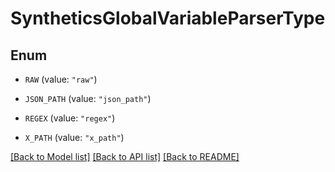 # SyntheticsGlobalVariableParserType

## Enum

- `RAW` (value: `"raw"`)

- `JSON_PATH` (value: `"json_path"`)

- `REGEX` (value: `"regex"`)

- `X_PATH` (value: `"x_path"`)

[[Back to Model list]](../README.md#documentation-for-models) [[Back to API list]](../README.md#documentation-for-api-endpoints) [[Back to README]](../README.md)
